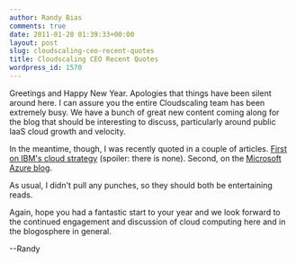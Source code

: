 ```yaml
---
author: Randy Bias
comments: true
date: 2011-01-28 01:39:33+00:00
layout: post
slug: cloudscaling-ceo-recent-quotes
title: Cloudscaling CEO Recent Quotes
wordpress_id: 1570
---
```


Greetings and Happy New Year.  Apologies that things have been silent around here.  I can assure you the entire Cloudscaling team has been extremely busy.  We have a bunch of great new content coming along for the blog that should be interesting to discuss, particularly around public IaaS cloud growth and velocity.

In the meantime, though, I was recently quoted in a couple of articles.  [First on IBM's cloud strategy](http://searchcloudcomputing.techtarget.com/news/2240030797/IBMs-cloud-computing-strategy-Flying-blind) (spoiler: there is none).  Second, on the [Microsoft Azure blog](http://blogs.msdn.com/b/windowsazure/archive/2011/01/26/thought-leaders-in-the-cloud-talking-with-randy-bias-cloud-computing-pioneer-and-expert.aspx).

As usual, I didn't pull any punches, so they should both be entertaining reads.

Again, hope you had a fantastic start to your year and we look forward  to the continued engagement and discussion of cloud computing here and in the blogosphere in general.

--Randy
